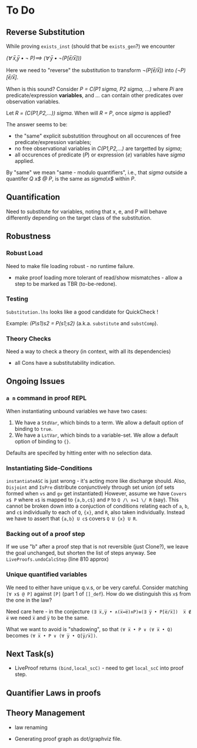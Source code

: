 # To Do

## Reverse Substitution

While proving `exists_inst` (should that be `exists_gen`?) we encounter

 *(∀ x̅,y̅ • ¬ P)⟹  (∀ y̅ • ¬(P[e̅/x̅]))*
 
Here we need to "reverse" the substitution to transform *¬(P[e̅/x̅])* into *(¬P)[e̅/x̅]*.

When is this sound?  Consider *P = C(P1 sigma, P2 sigma, ...)*
where *Pi* are predicate/expression **variables**, and *...* can contain other predicates over observation variables.

Let *R = (C(P1,P2,...)) sigma*.
When will *R = P*, once *sigma* is applied?

The answer seems to be:

* the "same" explicit substutition throughout on all occurences of free predicate/expression variables;
* no free observational variables in *C(P1,P2,...)* are targetted by *sigma*;
* all occurences of predicate (*P*) or expression (*e*) variables have *sigma*
  applied.

By "same" we mean "same - modulo quantifiers", i.e., that *sigma*
outside a quantifer *Q x$ @ P*, is the same as *sigma\x$* within *P*.


## Quantification

Need to substitute for variables, noting that x, e, and P will behave
differently depending on the target class of the substitution.

## Robustness

### Robust Load
Need to make file loading robust - no runtime failure.

* make proof loading more tolerant of read/show mismatches - allow a step to be marked as TBR (to-be-redone).

### Testing

`Substitution.lhs` looks like a good candidate for QuickCheck !

Example:  *(P\s1)s2 = P(s1;s2)* (a.k.a. `substitute` and `substComp`).
### Theory Checks

Need a way to check a theory (in context, with all its dependencies)

* all Cons have a substitutability indication.

## Ongoing Issues

### `a n` command in proof REPL

When instantiating unbound variables we have two cases:

1. We have a `StdVar`, which binds to a term. 
   We allow a default option of binding to `true`.
2. We have a `LstVar`, which binds to a variable-set.
   We allow a default option of binding to `{}`.
   
Defaults are specifed by hitting enter with no selection data.

### Instantiating Side-Conditions

`instantiateASC` is just wrong - it's acting more like discharge should.
Also, `Disjoint` and `IsPre` distribute conjunctively through set union (of sets formed when `vs` and `gv` get instantiated)
However, assume we have `Covers x$ P` where `x$` is mapped to `{a,b,c$}` and `P` to `Q /\ x=1 \/ R` (say).
This cannot be broken down into a conjuction of conditions relating
each of `a`, `b`, and `c$` individually to each of `Q`, `{x}`,
and `R`, also taken individually.
Instead we have to assert that `{a,b} U c$` covers `Q U {x} U R`.

### Backing out of a proof step

If we use "b" after a proof step that is not reversible (just Clone?), we leave the goal unchanged,
but shorten the list of steps anyway. See `LiveProofs.undoCalcStep` (line 810 approx)

### Unique quantified variables

We need to either have unique q.v.s, or be very careful. Consider matching `[∀ x$ @ P]`  against `[P]` (part 1 of `[]_def`). How do we distinguish this `x$` from the one in the law?

Need care here - in the conjecture
 `(∃ x̅,y̅ • ∧(x̅=e̅)∧P)≡(∃ y̅ • P[e̅/x̅])  x̅ ∉ e̅` 
we need `x̅` and `y̅` to be the same.

What we want to avoid is "shadowing", 
so that `(∀ x̅ • P ∨ (∀ x̅ • Q)`
becomes `(∀ x̅ • P ∨ (∀ y̅ • Q[y̅/x̅])`.

## Next Task(s)


 
* LiveProof returns `(bind,local_scC)` - need to get `local_scC` into proof step.




## Quantifier Laws in proofs

## Theory Management

* law renaming

* Generating proof graph as dot/graphviz file.